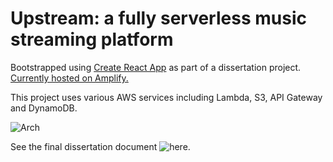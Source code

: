 # Upstream: a fully serverless music streaming platform

Bootstrapped using [Create React App](https://github.com/facebook/create-react-app) as part of a dissertation project. [Currently hosted on Amplify.](https://master.d1zlil0d9vniei.amplifyapp.com/library)

This project uses various AWS services including Lambda, S3, API Gateway and DynamoDB.

![Arch](https://github.com/rafzoio/upstream/assets/115407198/0929d470-3c73-4a14-9203-f52065115201)

See the final dissertation document ![here](https://1drv.ms/w/c/d66a928659fd717f/Ed0F0VBq8k9MlVjenVqs_IIB1aXxS1gQ0jFJbCFOOVVrCA?e=vVwLRX).
